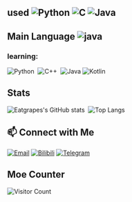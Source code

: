 ## used ![Python](https://img.shields.io/badge/-Python-05122A?style=flat&logo=python) ![C](https://img.shields.io/badge/-C-05122A?style=flat&logo=c) ![Java](https://img.shields.io/badge/-Java-05122A?style=flat&logo=java)
## Main Language ![java](https://img.shields.io/badge/-Java-05122A?style=flat&logo=java)

### learning:

![Python](https://img.shields.io/badge/-Python-05122A?style=flat&logo=python)&nbsp;
![C++](https://img.shields.io/badge/-Cpp-05122A?style=flat&logo=cpp)&nbsp;
![Java](https://img.shields.io/badge/-Java-05122A?style=flat&logo=openjdk)
![Kotlin](https://img.shields.io/badge/-Kotlin-05122A?style=flat&logo=kotlin)

## Stats

![Eatgrapes's GitHub stats](https://github-readme-stats.vercel.app/api?username=Eatgrapes&show_icons=true&hide_border=true)&nbsp;
![Top Langs](https://github-readme-stats.vercel.app/api/top-langs/?username=Eatgrapes&layout=compact&hide_border=true)

## 📫 Connect with Me

[![Email](https://img.shields.io/badge/-Email-05122A?style=flat&logo=gmail)](mailto:Eatgrapes232@gmail.com)
[![Bilibili](https://img.shields.io/badge/-Bilibili-000000?style=flat&logo=bilibili)](https://b23.tv/XYw888z)
[![Telegram](https://img.shields.io/badge/-Telegram-000000?style=flat&logo=telegram)](https://t.me/Eatgrapes232)

## Moe Counter

![Visitor Count](https://count.getloli.com/get/@Eatgrapes?theme=booru-lewd)
